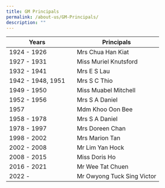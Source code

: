```yaml
---
title: GM Principals
permalink: /about-us/GM-Principals/
description: ""
---
```

| Years |  | Principals |
| -------- | -------- | -------- |
| 1924 - 1926    |      | Mrs Chua Han Kiat    |
| 1927 - 1931    |      | Miss Muriel Knutsford    |
| 1932 - 1941    |      | Mrs E S Lau    |
| 1942 - 1948, 1951    |      | Mrs S C Thio  |
| 1949 - 1950    |      | Miss Muabel Mitchell    |
| 1952 - 1956    |      | Mrs S A Daniel   |
| 1957    |      | Mdm Khoo Oon Bee   |
| 1958 - 1978    |      | Mrs S A Daniel    |
| 1978 - 1997    |      | Mrs Doreen Chan    |
| 1998 - 2002    |      | Mrs Marion Tan    |
| 2002 - 2008    |      | Mr Lim Yan Hock    |
| 2008 - 2015    |      | Miss Doris Ho    |
| 2016 - 2021    |      | Mr Wee Tat Chuen    |
| 2022 -     |      | Mr Owyong Tuck Sing Victor    |